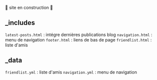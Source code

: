 🚧 site en construction 🚧

## _includes

`latest-posts.html` : intégre dernières publications blog
`navigation.html` : menu de navigation
`footer.html` : liens de bas de page
`friendlist.html` : liste d'amis

## _data

`friendlist.yml` : liste d'amis
`navigation.yml` : menu de navigation
